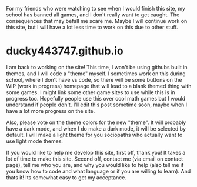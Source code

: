 For my friends who were watching to see when I would finish this site, my school has banned all games, and I don't really want to get caught. The consequences that may befall me scare me. Maybe I will continue work on this site, but I will have a lot less time to work on this due to other stuff.

# ducky443747.github.io
I am back to working on the site! This time, I won't be using githubs built in themes, and I will code a "theme" myself. I sometimes work on this during school, where I don't have vs code, so there will be some buttons on the WIP (work in progress) homepage that will lead to a blank themed thing with some games. I might link some other game sites to use while this is in progress too. Hopefully people use this over cool math games but I would understand if people don't. I'll edit this post sometime soon, maybe when I have a lot more progress on the site. 

Also, please vote on the theme colors for the new "theme". It will probably have a dark mode, and when I do make a dark mode, it will be selected by default. I will make a light theme for you sociopaths who actually want to use light mode themes.

If you would like to help me develop this site, first off, thank you! It takes a lot of time to make this site. Second off, contact me (via email on contact page), tell me who you are, and why you would like to help (also tell me if you know how to code and what language or if you are willing to learn). And thats it! Its somewhat easy to get my acceptance.
